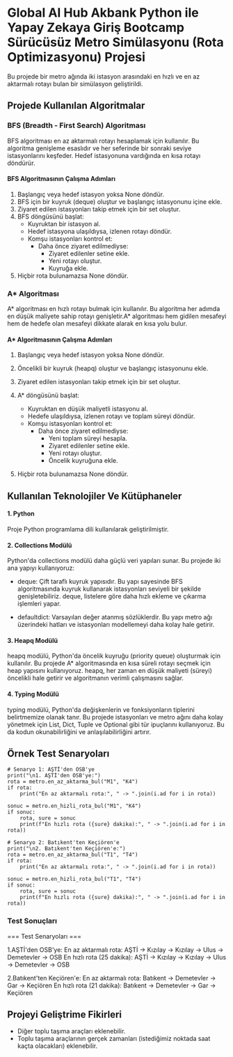 # Global AI Hub Akbank Python ile Yapay Zekaya Giriş Bootcamp Sürücüsüz Metro Simülasyonu (Rota Optimizasyonu) Projesi

Bu projede bir metro ağında iki istasyon arasındaki en hızlı ve en az aktarmalı rotayı bulan bir simülasyon geliştirildi.

## Projede Kullanılan Algoritmalar

### BFS (Breadth - First Search) Algoritması

BFS algoritması en az aktarmalı rotayı hesaplamak için kullanılır. Bu algoritma genişleme esaslıdır ve her seferinde bir sonraki seviye istasyonlarını keşfeder. Hedef istasyonuna vardığında en kısa rotayı döndürür.

#### BFS Algoritmasının Çalışma Adımları

1. Başlangıç veya hedef istasyon yoksa None döndür.
2. BFS için bir kuyruk (deque) oluştur ve başlangıç istasyonunu içine ekle.
3. Ziyaret edilen istasyonları takip etmek için bir set oluştur.
4. BFS döngüsünü başlat:
    - Kuyruktan bir istasyon al.
    - Hedef istasyona ulaşıldıysa, izlenen rotayı döndür.
    - Komşu istasyonları kontrol et:
        - Daha önce ziyaret edilmediyse:
            - Ziyaret edilenler setine ekle.
            - Yeni rotayı oluştur.
            - Kuyruğa ekle.
5. Hiçbir rota bulunamazsa None döndür.
### A* Algoritması

A* algoritması en hızlı rotayı bulmak için kullanılır. Bu algoritma her adımda en düşük maliyete sahip rotayı genişletir.A* algoritması hem gidilen mesafeyi hem de hedefe olan mesafeyi dikkate alarak en kısa yolu bulur.

#### A* Algoritmasının Çalışma Adımları

1. Başlangıç veya hedef istasyon yoksa None döndür.
2. Öncelikli bir kuyruk (heapq) oluştur ve başlangıç istasyonunu ekle.
3. Ziyaret edilen istasyonları takip etmek için bir set oluştur.
4. A* döngüsünü başlat:
    - Kuyruktan en düşük maliyetli istasyonu al.
    - Hedefe ulaşıldıysa, izlenen rotayı ve toplam süreyi döndür.
    - Komşu istasyonları kontrol et:
        - Daha önce ziyaret edilmediyse:
            - Yeni toplam süreyi hesapla.
            - Ziyaret edilenler setine ekle.
            - Yeni rotayı oluştur.
            - Öncelik kuyruğuna ekle.

5. Hiçbir rota bulunamazsa None döndür.

## Kullanılan Teknolojiler Ve Kütüphaneler

#### 1. Python

Proje Python programlama dili kullanılarak geliştirilmiştir.

#### 2. Collections Modülü

Python'da collections modülü daha güçlü veri yapıları sunar. Bu projede iki ana yapıyı kullanıyoruz:

- deque: Çift taraflı kuyruk yapısıdır. Bu yapı sayesinde BFS algoritmasında kuyruk kullanarak istasyonları seviyeli bir şekilde genişletebiliriz. deque, listelere göre daha hızlı ekleme ve çıkarma işlemleri yapar.

- defaultdict: Varsayılan değer atanmış sözlüklerdir. Bu yapı metro ağı üzerindeki hatları ve istasyonları modellemeyi daha kolay hale getirir.

#### 3. Heapq Modülü

heapq modülü, Python'da öncelik kuyruğu (priority queue) oluşturmak için kullanılır. Bu projede A* algoritmasında en kısa süreli rotayı seçmek için heap yapısını kullanıyoruz. heapq, her zaman en düşük maliyeti (süreyi) öncelikli hale getirir ve algoritmanın verimli çalışmasını sağlar.

#### 4. Typing Modülü

typing modülü, Python'da değişkenlerin ve fonksiyonların tiplerini belirtmemize olanak tanır. Bu projede istasyonları ve metro ağını daha kolay yönetmek için List, Dict, Tuple ve Optional gibi tür ipuçlarını kullanıyoruz. Bu da kodun okunabilirliğini ve anlaşılabilirliğini artırır.

## Örnek Test Senaryoları

    # Senaryo 1: AŞTİ'den OSB'ye
    print("\n1. AŞTİ'den OSB'ye:")
    rota = metro.en_az_aktarma_bul("M1", "K4")
    if rota:
        print("En az aktarmalı rota:", " -> ".join(i.ad for i in rota))
    
    sonuc = metro.en_hizli_rota_bul("M1", "K4")
    if sonuc:
        rota, sure = sonuc
        print(f"En hızlı rota ({sure} dakika):", " -> ".join(i.ad for i in rota))
    
    # Senaryo 2: Batıkent'ten Keçiören'e
    print("\n2. Batıkent'ten Keçiören'e:")
    rota = metro.en_az_aktarma_bul("T1", "T4")
    if rota:
        print("En az aktarmalı rota:", " -> ".join(i.ad for i in rota))
    
    sonuc = metro.en_hizli_rota_bul("T1", "T4")
    if sonuc:
        rota, sure = sonuc
        print(f"En hızlı rota ({sure} dakika):", " -> ".join(i.ad for i in rota))

### Test Sonuçları

=== Test Senaryoları ===

1.AŞTİ'den OSB'ye:
En az aktarmalı rota: AŞTİ -> Kızılay -> Kızılay -> Ulus -> Demetevler -> OSB
En hızlı rota (25 dakika): AŞTİ -> Kızılay -> Kızılay -> Ulus -> Demetevler -> OSB

2.Batıkent'ten Keçiören'e:
En az aktarmalı rota: Batıkent -> Demetevler -> Gar -> Keçiören
En hızlı rota (21 dakika): Batıkent -> Demetevler -> Gar -> Keçiören

## Projeyi Geliştrime Fikirleri

- Diğer toplu taşıma araçları eklenebilir.
- Toplu taşıma araçlarının gerçek zamanları (istediğimiz noktada saat kaçta olacakları) eklenebilir.
